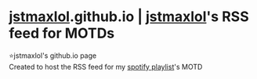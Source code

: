  # [jstmaxlol](https://bit.ly/mx_info).github.io | [jstmaxlol](https://bit.ly/mx_info)'s RSS feed for MOTDs
⭐jstmaxlol's github.io page \
Created to host the RSS feed for my [spotify playlist](https://open.spotify.com/playlist/5KgFdj5DJ9aCIPcreQ28o9)'s MOTD
